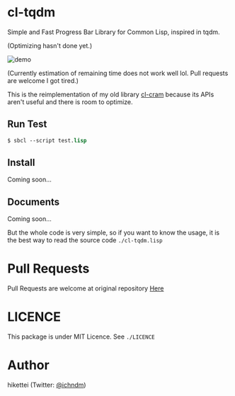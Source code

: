 # cl-tqdm
Simple and Fast Progress Bar Library for Common Lisp, inspired in tqdm.

(Optimizing hasn't done yet.)

![demo](https://gyazo.com/5bbc43310df9281c4711446ac7bb23b3/raw)

(Currently estimation of remaining time does not work well lol. Pull requests are welcome I got tired.)

This is the reimplementation of my old library [cl-cram](https://github.com/hikettei/cl-cram) because its APIs aren't useful and there is room to optimize.

## Run Test

```lisp
$ sbcl --script test.lisp
```

## Install

Coming soon...

## Documents

Coming soon...

But the whole code is very simple, so if you want to know the usage, it is the best way to read the source code `./cl-tqdm.lisp`

# Pull Requests

Pull Requests are welcome at original repository [Here](https://github.com/hikettei/cl-tqdm)

# LICENCE

This package is under MIT Licence. See `./LICENCE`

# Author

hikettei (Twitter: [@ichndm](https://twitter.com/ichndm))

